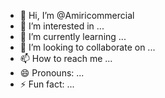 - 👋 Hi, I’m @Amiricommercial
- 👀 I’m interested in ...
- 🌱 I’m currently learning ...
- 💞️ I’m looking to collaborate on ...
- 📫 How to reach me ...
- 😄 Pronouns: ...
- ⚡ Fun fact: ...

<!---
Amiricommercial/Amiricommercial is a ✨ special ✨ repository because its `README.md` (this file) appears on your GitHub profile.
You can click the Preview link to take a look at your changes.
--->
